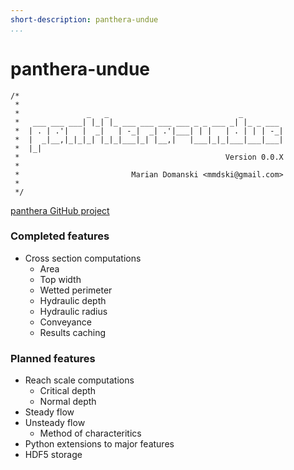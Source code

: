 ```yaml
---
short-description: panthera-undue
...
```


# panthera-undue
```
/*
 *
 *               _   _                             _
 *   ___ ___ ___| |_| |_ ___ ___ ___ ___ _ _ ___ _| |_ _ ___
 *  | . | .'|   |  _|   | -_|  _| .'|___| | |   | . | | | -_|
 *  |  _|__,|_|_|_| |_|_|___|_| |__,|   |___|_|_|___|___|___|
 *  |_|
 *                                              Version 0.0.X
 *
 *                         Marian Domanski <mmdski@gmail.com>
 *
 */
```

[panthera GitHub project](https://github.com/mmdski/panthera-undue)

### Completed features
* Cross section computations
  * Area
  * Top width
  * Wetted perimeter
  * Hydraulic depth
  * Hydraulic radius
  * Conveyance
  * Results caching

### Planned features
* Reach scale computations
  * Critical depth
  * Normal depth
* Steady flow
* Unsteady flow
  * Method of characteritics
* Python extensions to major features
* HDF5 storage
